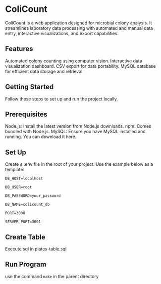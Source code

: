 # ColiCount
ColiCount is a web application designed for microbial colony analysis. It streamlines laboratory data processing with automated and manual data entry, interactive visualizations, and export capabilities.

## Features
Automated colony counting using computer vision.
Interactive data visualization dashboard.
CSV export for data portability.
MySQL database for efficient data storage and retrieval.

## Getting Started
Follow these steps to set up and run the project locally.

## Prerequisites
Node.js: Install the latest version from Node.js downloads.
npm: Comes bundled with Node.js.
MySQL: Ensure you have MySQL installed and running. You can download it here.

## Set Up
Create a .env file in the root of your project. Use the example below as a template:

`DB_HOST=localhost`

`DB_USER=root`

`DB_PASSWORD=your_password`

`DB_NAME=colicount_db`

`PORT=3000`

`SERVER_PORT=3001`

## Create Table
Execute sql in plates-table.sql

## Run Program
use the command `make` in the parent directory
